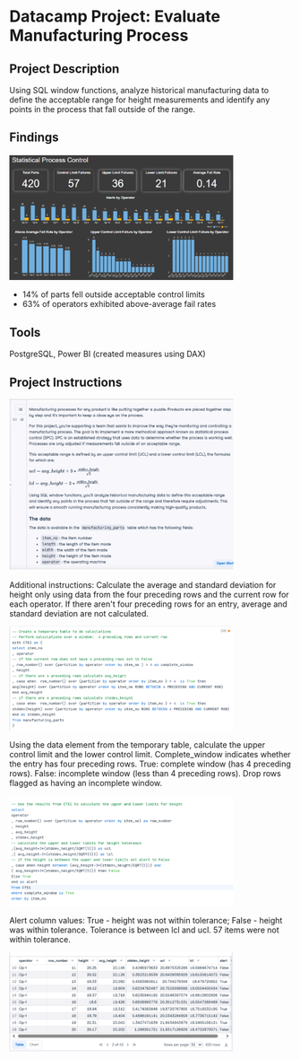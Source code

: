 #  Datacamp Project:  Evaluate Manufacturing Process

## Project Description
Using SQL window functions, analyze historical manufacturing data to define the acceptable range for height measurements and identify any points in the process that fall outside of the range.

## Findings

<img src="https://github.com/Sarah269/glowing-dollop/blob/main/Manufacturing%20Process/Evaluate%20Manufacturing%20Process%20Dashboard.png" width=400 />

- 14% of parts fell outside acceptable control limits
- 63% of operators exhibited above-average fail rates


## Tools
PostgreSQL, Power BI (created measures using DAX)

## Project Instructions

<img src="https://github.com/Sarah269/glowing-dollop/blob/main/Manufacturing%20Process/Evaluate%20Manufacturing%20Process.png" width=400 />


<p>Additional instructions:  Calculate the average and standard deviation for height only using data from the four preceding rows and the current row for each operator.   If there aren't four preceding rows for an entry, average and standard deviation are not calculated. </p>

<img src="https://github.com/Sarah269/glowing-dollop/blob/main/Manufacturing%20Process/Evaluate%20Manufacturing%20Process%20-%20CTE1.png" width=400 />

<p> Using the data element from the temporary table, calculate the upper control limit and the lower control limit.  Complete_window indicates whether the entry has four preceding rows.  True:  complete window (has 4 preceding rows).  False:  incomplete window (less than 4 preceding rows).  Drop rows flagged as having an incomplete window.</p>


<img src="https://github.com/Sarah269/glowing-dollop/blob/main/Manufacturing%20Process/Evaluate%20Manufacturing%20Process%20-%20Main%20Query.png" width=400 />


<p>Alert column values: True - height was not within tolerance;  False - height was within tolerance.  Tolerance is between lcl and ucl. 
 57 items were not within tolerance.</p>

<img src="https://github.com/Sarah269/glowing-dollop/blob/main/Manufacturing%20Process/Evalulate%20Manufacturing%20Process%20-%20Results.png" width=400 />




